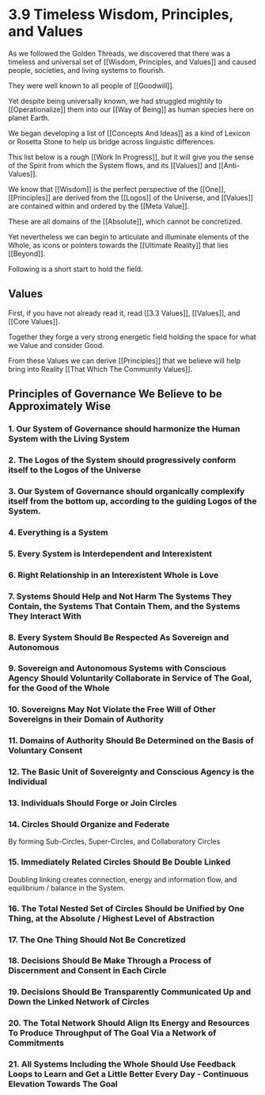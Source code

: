 # 3.9 Timeless Wisdom, Principles, and Values
As we followed the Golden Threads, we discovered that there was a timeless and universal set of [[Wisdom, Principles, and Values]] and caused people, societies, and living systems to flourish. 

They were well known to all people of [[Goodwill]]. 

Yet despite being universally known, we had struggled mightily to [[Operationalize]] them into our [[Way of Being]] as human species here on planet Earth. 

We began developing a list of [[Concepts And Ideas]] as a kind of Lexicon or Rosetta Stone to help us bridge across linguistic differences. 

This list below is a rough [[Work In Progress]], but it will give you the sense of the Spirit from which the System flows, and its [[Values]] and [[Anti-Values]]. 

We know that [[Wisdom]] is the perfect perspective of the [[One]], [[Principles]] are derived from the [[Logos]] of the Universe, and [[Values]] are contained within and ordered by the [[Meta Value]]. 

These are all domains of the [[Absolute]], which cannot be concretized. 

Yet nevertheless we can begin to articulate and illuminate elements of the Whole, as icons or pointers towards the [[Ultimate Reality]] that lies [[Beyond]]. 

Following is a short start to hold the field. 

## Values 
First, if you have not already read it, read [[3.3 Values]], [[Values]], and [[Core Values]]. 

Together they forge a very strong energetic field holding the space for what we Value and consider Good. 

From these Values we can derive [[Principles]] that we believe will help bring into Reality [[That Which The Community Values]]. 

## Principles of Governance We Believe to be Approximately Wise
### 1. Our System of Governance should harmonize the Human System with the Living System 

### 2. The Logos of the System should progressively conform itself to the Logos of the Universe 

### 3. Our System of Governance should organically complexify itself from the bottom up, according to the guiding Logos of the System. 

### 4. Everything is a System 

### 5. Every System is Interdependent and Interexistent 

### 6. Right Relationship in an Interexistent Whole is Love

### 7. Systems Should Help and Not Harm The Systems They Contain, the Systems That Contain Them, and the Systems They Interact With

### 8. Every System Should Be Respected As Sovereign and Autonomous  

### 9. Sovereign and Autonomous Systems with Conscious Agency Should Voluntarily Collaborate in Service of The Goal, for the Good of the Whole 

### 10. Sovereigns May Not Violate the Free Will of Other Sovereigns in their Domain of Authority 

### 11. Domains of Authority Should Be Determined on the Basis of Voluntary Consent 

### 12.  The Basic Unit of Sovereignty and Conscious Agency is the Individual 

### 13. Individuals Should Forge or Join Circles 

### 14. Circles Should Organize and Federate 
By forming Sub-Circles, Super-Circles, and Collaboratory Circles  

### 15. Immediately Related Circles Should Be Double Linked 
Doubling linking creates connection, energy and information flow, and equilibrium / balance in the System. 

### 16. The Total Nested Set of Circles Should be Unified by One Thing, at the Absolute / Highest Level of Abstraction 

### 17. The One Thing Should Not Be Concretized 


### 18. Decisions Should Be Make Through a Process of Discernment and Consent in Each Circle 

### 19. Decisions Should Be Transparently Communicated Up and Down the Linked Network of Circles 

### 20. The Total Network Should Align Its Energy and Resources To Produce Throughput of The Goal Via a Network of Commitments 

### 21. All Systems Including the Whole Should Use Feedback Loops to Learn and Get a Little Better Every Day - Continuous Elevation Towards The Goal 


